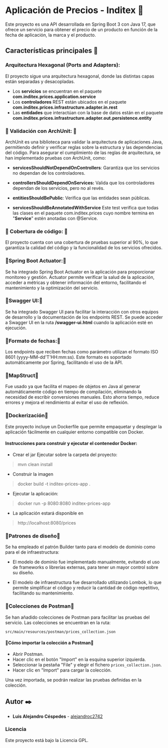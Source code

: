 # Aplicación de Precios - Inditex 📢
Este proyecto es una API desarrollada en Spring Boot 3 con Java 17, que ofrece un servicio para obtener el precio de un producto en función de la fecha de aplicación, la marca y el producto.

## Características principales 🚀
### Arquitectura Hexagonal (Ports and Adapters): 

El proyecto sigue una arquitectura hexagonal, donde las distintas capas están separadas y desacopladas.
- Los **servicios** se encuentran en el paquete **com.inditex.prices.application.service**
- Los **controladores** REST están ubicados en el paquete **com.inditex.prices.infrastructure.adapter.in.rest**
- Las **entidades** que interactúan con la base de datos están en el paquete **com.inditex.prices.infrastructure.adapter.out.persistence.entity**

### 🚀 Validación con ArchUnit: 🚀
ArchUnit es una biblioteca para validar la arquitectura de aplicaciones Java, permitiendo definir y verificar reglas sobre la estructura y las dependencias del código.
Para asegurar el cumplimiento de las reglas de arquitectura, se han implementado pruebas con ArchUnit, como:
- **servicesShouldNotDependOnControllers**: Garantiza que los servicios no dependan de los controladores.
- **controllersShouldDependOnServices:** Valida que los controladores dependan de los servicios, pero no al revés.
- **entitiesShouldBePublic**: Verifica que las entidades sean públicas.

- **servicesShouldBeAnnotatedWithService**
Este test verifica que todas las clases en el paquete com.inditex.prices cuyo nombre termina en "**Service**" estén anotadas con @Service.


### 🚀 Cobertura de código: 🚀

El proyecto cuenta con una cobertura de pruebas superior al 90%, lo que garantiza la calidad del código y la funcionalidad de los servicios ofrecidos.


### 🚀Spring Boot Actuator:🚀

Se ha integrado Spring Boot Actuator en la aplicación para proporcionar monitoreo y gestión. Actuator permite verificar la salud de la aplicación, acceder a métricas y obtener información del entorno, facilitando el mantenimiento y la optimización del servicio.


### 🚀Swagger UI:🚀

Se ha integrado Swagger UI para facilitar la interacción con otros equipos de desarrollo y la documentación de los endpoints REST.
Se puede acceder a Swagger UI en la ruta **/swagger-ui.html** cuando la aplicación esté en ejecución.
### 🚀Formato de fechas:🚀

Los endpoints que reciben fechas como parámetro utilizan el formato ISO 8601 (yyyy-MM-dd'T'HH:mm:ss). Este formato es soportado automáticamente por Spring, facilitando el uso de la API.

### 🚀MapStruct🚀 
Fue usado ya que facilita el mapeo de objetos en Java al generar automáticamente código en tiempo de compilación, eliminando la necesidad de escribir conversiones manuales. Esto ahorra tiempo, reduce errores y mejora el rendimiento al evitar el uso de reflexión.

### 🔩Dockerización🔩
Este proyecto incluye un Dockerfile que permite empaquetar y desplegar la aplicación fácilmente en cualquier entorno compatible con Docker.


#### Instrucciones para construir y ejecutar el contenedor Docker:

 - Crear el jar
 Ejecutar sobre la carpeta del proyecto:

> mvn clean install

 - Construir la imagen

> docker build -t inditex-prices-app .
 - Ejecutar la aplicación:
> docker run -p 8080:8080 inditex-prices-app
 - La aplicación estará disponible en 
> http://localhost:8080/prices
### 🔩Patrones de diseño🔩
Se ha empleado el patrón Builder tanto para el modelo de dominio como para el de infraestructura:

- El modelo de dominio fue implementado manualmente, evitando el uso de frameworks o librerías externas, para tener un mayor control sobre su diseño.

- El modelo de infraestructura fue desarrollado utilizando Lombok, lo que permite simplificar el código y reducir la cantidad de código repetitivo, facilitando su mantenimiento.

### 🔩Colecciones de Postman🔩

Se han añadido colecciones de Postman para facilitar las pruebas del servicio. Las colecciones se encuentran en la ruta:

    src/main/resources/postman/prices_collection.json


#### 🔩Cómo importar la colección a Postman🔩

- Abrir Postman.
- Hacer clic en el botón "Import" en la esquina superior izquierda.
- Seleccionar la pestaña "File" y elegir el fichero `prices_collection.json`.
- Hacer clic en "Import" para cargar la colección.

Una vez importada, se podrán realizar las pruebas definidas en la colección.

## Autor ✒️


* **Luis Alejandro Céspedes**  - [alejandroc2742](https://github.com/alejandroc2742/)

### Licencia
Este proyecto está bajo la Licencia GPL.
